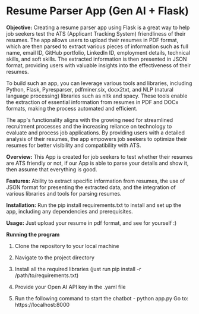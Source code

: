 # Resume Parser App (Gen AI + Flask)

**Objective:**
Creating a resume parser app using Flask is a great way to help job seekers test the ATS (Applicant Tracking System) friendliness of their resumes. The app allows users to upload their resumes in PDF format, which are then parsed to extract various pieces of information such as full name, email ID, GitHub portfolio, LinkedIn ID, employment details, technical skills, and soft skills. The extracted information is then presented in JSON format, providing users with valuable insights into the effectiveness of their resumes.

To build such an app, you can leverage various tools and libraries, including Python, Flask, Pyresparser, pdfminer.six, docx2txt, and NLP (natural language processing) libraries such as nltk and spacy. These tools enable the extraction of essential information from resumes in PDF and DOCx formats, making the process automated and efficient.

The app's functionality aligns with the growing need for streamlined recruitment processes and the increasing reliance on technology to evaluate and process job applications. By providing users with a detailed analysis of their resumes, the app empowers job seekers to optimize their resumes for better visibility and compatibility with ATS.

**Overview:**
This App is created for job seekers to test whether their resumes are ATS friendly or not, if our App is able to parse your details and show it, then assume that everything is good.

**Features:**
Ability to extract specific information from resumes, the use of JSON format for presenting the extracted data, and the integration of various libraries and tools for parsing resumes.

**Installation:**
Run the pip install requirements.txt to install and set up the app, including any dependencies and prerequisites.

**Usage:**
Just upload your resume in pdf format, and see for yourself :)

**Running the program**
1. Clone the repository to your local machine

2. Navigate to the project directory

3. Install all the required libraries (just run pip install -r /path/to/requirements.txt)

4. Provide your Open AI API key in the .yaml file

5. Run the following command to start the chatbot -
   python app.py
   Go to: https://localhost:8000
